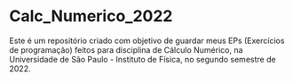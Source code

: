 # Calc_Numerico_2022
Este é um repositório criado com objetivo de guardar meus EPs (Exercícios de programação) feitos para disciplina de Cálculo Numérico, na Universidade de São Paulo - Instituto de Física, no segundo semestre de 2022.
